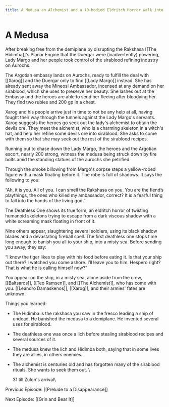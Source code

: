 ```yaml
---
title: A Medusa an Alchemist and a 10-bodied Eldritch Horror walk into a bar
---
```


# A Medusa

After breaking free from the demiplane by disrupting the Rakshasa [[The Hidimba]]'s Planar Engine that the Duergar were (inadvertently) powering, Lady Margo and her people took control of the sirablood refining industry on Aurochs. 

The Argotian embassy lands on Aurochs, ready to fulfill the deal with [[Xarog]] and the Duergar only to find [[Lady Margo]] instead. She has already sent away the Mineosi Ambassador, incensed at any demand on her sirablood, which she uses to preserve her beauty. She lashes out at the Embassy and the heroes are able to send her fleeing after bloodying her. They find two rubies and 200 gp in a chest.

Xarog and his people arrive just in time to not be any help at all, having fought their way through the tunnels against the Lady Margo's servants. Xarog suggests the heroes go seek out the lady's alchemist to obtain the devils ore. They meet the alchemist, who is a charming skeleton in a witch's hat, and help her refine some devils ore into sirablood. She asks to come with them so that she may seek out the rest of the sirablood recipes.

Running out to chase down the Lady Margo, the heroes and the Argotian escort, nearly 200 strong, witness the medusa being struck down by fire bolts amid the standing statues of the aurochs she petrified. 

Through the smoke billowing from Margo's corpse steps a yellow-robed figure with a mask floating before it. The robe is full of shadows. It says the following to you: 

“Ah, it is you. All of you. I can smell the Rakshasa on you. You are the fiend’s playthings, the ones who killed my ambassador, correct? It is a fearful thing to fall into the hands of the living god.”

The Deathless One shows its true form, an eldritch horror of twisting humanoid skeletons trying to escape from a dark viscous shadow with a white screaming mask floating in front of it. 

Nine others appear, slaughtering several soldiers, using its black shadow blades and a devastating fireball spell. The first deathless one stops time long enough to banish you all to your ship, into a misty sea. Before sending you away, they say: 

“I know the tiger likes to play with his food before eating it. Is that your ship out there? I watched you come ashore. I’ll leave you to him. Hespero right? That is what he is calling himself now?”

You appear on the ship, in a misty sea, alone aside from the crew, [[Baltsaros]], [[Teo Ramsen]], and [[The Alchemist]], who has come with you. [[Leandro Damaskenos]], [[Xarog]], and their armies' fates are unknown.

Things you learned:

* The Hidimba is the rakshasa you saw in the fresco leading a ship of undead. He banished the medusa to a demiplane. He invented several uses for sirablood.
* The deathless one was once a lich before stealing sirablood recipes and several sources of it. 
* The medusa knew the lich and Hidimba both, saying that in some lives they are allies, in others enemies. 
* The alchemist is centuries old and has forgotten many of the sirablood rituals. She wants to seek them out. \

  31 till Zulon's arrival\

Previous Episode: [[Prelude to a Disappearance]]

Next Episode: [[Grin and Bear It]]